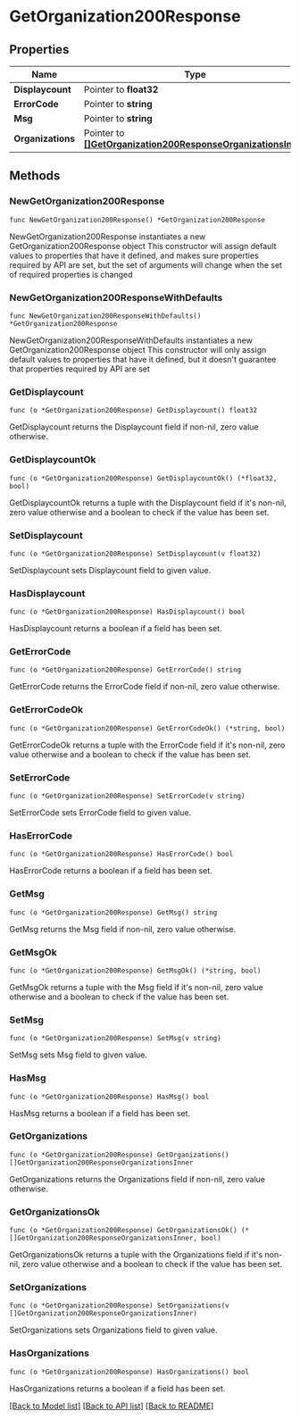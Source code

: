 # GetOrganization200Response

## Properties

Name | Type | Description | Notes
------------ | ------------- | ------------- | -------------
**Displaycount** | Pointer to **float32** |  | [optional] 
**ErrorCode** | Pointer to **string** |  | [optional] 
**Msg** | Pointer to **string** |  | [optional] 
**Organizations** | Pointer to [**[]GetOrganization200ResponseOrganizationsInner**](GetOrganization200ResponseOrganizationsInner.md) |  | [optional] 

## Methods

### NewGetOrganization200Response

`func NewGetOrganization200Response() *GetOrganization200Response`

NewGetOrganization200Response instantiates a new GetOrganization200Response object
This constructor will assign default values to properties that have it defined,
and makes sure properties required by API are set, but the set of arguments
will change when the set of required properties is changed

### NewGetOrganization200ResponseWithDefaults

`func NewGetOrganization200ResponseWithDefaults() *GetOrganization200Response`

NewGetOrganization200ResponseWithDefaults instantiates a new GetOrganization200Response object
This constructor will only assign default values to properties that have it defined,
but it doesn't guarantee that properties required by API are set

### GetDisplaycount

`func (o *GetOrganization200Response) GetDisplaycount() float32`

GetDisplaycount returns the Displaycount field if non-nil, zero value otherwise.

### GetDisplaycountOk

`func (o *GetOrganization200Response) GetDisplaycountOk() (*float32, bool)`

GetDisplaycountOk returns a tuple with the Displaycount field if it's non-nil, zero value otherwise
and a boolean to check if the value has been set.

### SetDisplaycount

`func (o *GetOrganization200Response) SetDisplaycount(v float32)`

SetDisplaycount sets Displaycount field to given value.

### HasDisplaycount

`func (o *GetOrganization200Response) HasDisplaycount() bool`

HasDisplaycount returns a boolean if a field has been set.

### GetErrorCode

`func (o *GetOrganization200Response) GetErrorCode() string`

GetErrorCode returns the ErrorCode field if non-nil, zero value otherwise.

### GetErrorCodeOk

`func (o *GetOrganization200Response) GetErrorCodeOk() (*string, bool)`

GetErrorCodeOk returns a tuple with the ErrorCode field if it's non-nil, zero value otherwise
and a boolean to check if the value has been set.

### SetErrorCode

`func (o *GetOrganization200Response) SetErrorCode(v string)`

SetErrorCode sets ErrorCode field to given value.

### HasErrorCode

`func (o *GetOrganization200Response) HasErrorCode() bool`

HasErrorCode returns a boolean if a field has been set.

### GetMsg

`func (o *GetOrganization200Response) GetMsg() string`

GetMsg returns the Msg field if non-nil, zero value otherwise.

### GetMsgOk

`func (o *GetOrganization200Response) GetMsgOk() (*string, bool)`

GetMsgOk returns a tuple with the Msg field if it's non-nil, zero value otherwise
and a boolean to check if the value has been set.

### SetMsg

`func (o *GetOrganization200Response) SetMsg(v string)`

SetMsg sets Msg field to given value.

### HasMsg

`func (o *GetOrganization200Response) HasMsg() bool`

HasMsg returns a boolean if a field has been set.

### GetOrganizations

`func (o *GetOrganization200Response) GetOrganizations() []GetOrganization200ResponseOrganizationsInner`

GetOrganizations returns the Organizations field if non-nil, zero value otherwise.

### GetOrganizationsOk

`func (o *GetOrganization200Response) GetOrganizationsOk() (*[]GetOrganization200ResponseOrganizationsInner, bool)`

GetOrganizationsOk returns a tuple with the Organizations field if it's non-nil, zero value otherwise
and a boolean to check if the value has been set.

### SetOrganizations

`func (o *GetOrganization200Response) SetOrganizations(v []GetOrganization200ResponseOrganizationsInner)`

SetOrganizations sets Organizations field to given value.

### HasOrganizations

`func (o *GetOrganization200Response) HasOrganizations() bool`

HasOrganizations returns a boolean if a field has been set.


[[Back to Model list]](../README.md#documentation-for-models) [[Back to API list]](../README.md#documentation-for-api-endpoints) [[Back to README]](../README.md)


